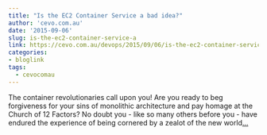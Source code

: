 ```yaml
---
title: "Is the EC2 Container Service a bad idea?"
author: 'cevo.com.au'
date: '2015-09-06'
slug: is-the-ec2-container-service-a
link: https://cevo.com.au/devops/2015/09/06/is-the-ec2-container-service-a-bad-idea.html
categories:
- bloglink
tags:
  - cevocomau
---
```


The container revolutionaries call upon you! Are you ready to beg forgiveness for your sins of monolithic architecture and pay homage at the Church of 12 Factors? No doubt you - like so many others before you - have endured the experience of being cornered by a zealot of the new world[... <i class="fas fa-external-link-alt"></i>](https://cevo.com.au/devops/2015/09/06/is-the-ec2-container-service-a-bad-idea.html)

